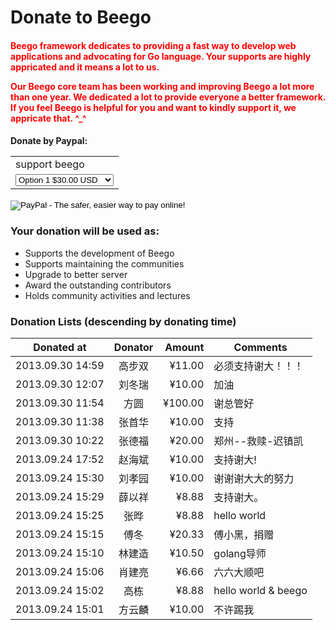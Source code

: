 # Donate to Beego

<h4>
	<b><font color="red">
    <p>Beego framework dedicates to providing a fast way to develop web applications and advocating for Go language. Your supports are highly appricated and it means a lot to us.</p>
    <p>Our Beego core team has been working and improving Beego a lot more than one year. We dedicated a lot to provide everyone a better framework. If you feel Beego is helpful for you and want to kindly support it, we appricate that. ^_^</p>
	</font></b>
</h4>

<h4>
	<b>Donate by Paypal:</b>
	<p>
		<form action="https://www.paypal.com/cgi-bin/webscr" method="post" target="_blank">
			<input type="hidden" name="cmd" value="_s-xclick">
			<input type="hidden" name="hosted_button_id" value="SRG4CAN6L6HYU">
			<table>
			<tr><td><input type="hidden" name="on0" value="support beego">support beego</td></tr><tr><td><select name="os0">
				<option value="Option 1">Option 1 $30.00 USD</option>
				<option value="Option 2">Option 2 $50.00 USD</option>
				<option value="Option 3">Option 3 $100.00 USD</option>
				<option value="Option 4">Option 4 $500.00 USD</option>
			</select> </td></tr>
			</table>
			<input type="hidden" name="currency_code" value="USD">
			<input type="image" src="https://www.paypal.com/en_US/i/btn/btn_donateCC_LG.gif" border="0" name="submit" alt="PayPal - The safer, easier way to pay online!">
			<img alt="" border="0" src="https://www.paypalobjects.com/en_US/i/scr/pixel.gif" width="1" height="1">
		</form>
	</p>
</h4>

### Your donation will be used as:

- Supports the development of Beego
- Supports maintaining the communities
- Upgrade to better server
- Award the outstanding contributors
- Holds community activities and lectures

### Donation Lists (descending by donating time)

| Donated at       | Donator    | Amount   | Comments               |
| ---------------- |:---------:| --------:| ----------------------- |
| 2013.09.30 14:59 | 高步双     | ¥11.00   | 必须支持谢大！！！         |
| 2013.09.30 12:07 | 刘冬瑞     | ¥10.00   | 加油                     |
| 2013.09.30 11:54 | 方圆       | ¥100.00  | 谢总管好                 |
| 2013.09.30 11:38 | 张首华     | ¥10.00   | 支持                     |
| 2013.09.30 10:22 | 张德福     | ¥20.00   | 郑州--救赎-迟镇凯          |
| 2013.09.24 17:52 | 赵海斌     | ¥10.00   | 支持谢大!                 |
| 2013.09.24 15:30 | 刘孝园     | ¥10.00   | 谢谢谢大大的努力           |
| 2013.09.24 15:29 | 薛以祥     | ¥8.88    | 支持谢大。                |
| 2013.09.24 15:25 | 张晔       | ¥8.88    | hello world             |
| 2013.09.24 15:15 | 傅冬       | ¥20.33   | 傅小黑，捐赠              |
| 2013.09.24 15:10 | 林建造     | ¥10.50   | golang导师               |
| 2013.09.24 15:06 | 肖建亮     | ¥6.66    | 六六大顺吧                |
| 2013.09.24 15:02 | 高栋       | ¥8.88    | hello world & beego     |
| 2013.09.24 15:01 | 方云麟     | ¥10.00   | 不许踢我                  |
